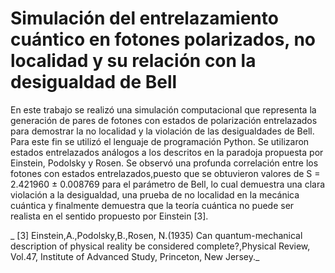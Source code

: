 # Simulación del entrelazamiento cuántico en fotones polarizados, no localidad y su relación con la desigualdad de Bell

En este trabajo se realizó una simulación computacional que representa la generación de pares de fotones con
estados de polarización entrelazados para demostrar la no localidad y la violación de las desigualdades de Bell. Para
este fin se utilizó el lenguaje de programación Python.
Se utilizaron estados entrelazados análogos a los descritos en la paradoja propuesta por Einstein, Podolsky y
Rosen.
Se observó una profunda correlación entre los fotones con estados entrelazados,puesto que se obtuvieron valores
de S = 2.421960 ± 0.008769 para el parámetro de Bell, lo cual demuestra una clara violación a la desigualdad, una
prueba de no localidad en la mecánica cuántica y finalmente demuestra que la teorı́a cuántica no puede ser realista
en el sentido propuesto por Einstein [3].

_ [3] Einstein,A.,Podolsky,B.,Rosen,
N.(1935)
Can
quantum-mechanical description of physical reality
be considered complete?,Physical Review, Vol.47,
Institute of Advanced Study, Princeton, New Jersey._
